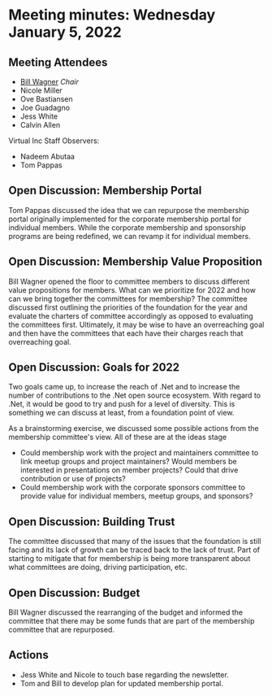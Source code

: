 # Meeting minutes: Wednesday January 5, 2022

## Meeting Attendees

- [Bill Wagner](https://github.com/BillWagner)  _Chair_
- Nicole Miller
- Ove Bastiansen
- Joe Guadagno
- Jess White
- Calvin Allen

Virtual Inc Staff Observers:

- Nadeem Abutaa
- Tom Pappas

## Open Discussion: Membership Portal

Tom Pappas discussed the idea that we can repurpose the membership portal originally implemented for the corporate membership portal for individual members. While the corporate membership and sponsorship programs are being redefined, we can revamp it for individual members.

## Open Discussion: Membership Value Proposition

Bill Wagner opened the floor to committee members to discuss different value propositions for members. What can we prioritize for 2022 and how can we bring together the committees for membership? The committee discussed first outlining the priorities of the foundation for the year and evaluate the charters of committee accordingly as opposed to evaluating the committees first. Ultimately, it may be wise to have an overreaching goal and then have the committees that each have their charges reach that overreaching goal.

## Open Discussion: Goals for 2022

Two goals came up, to increase the reach of .Net and to increase the number of contributions to the .Net open source ecosystem. With regard to .Net, it would be good to try and push for a level of diversity. This is something we can discuss at least, from a foundation point of view.

As a brainstorming exercise, we discussed some possible actions from the membership committee's view. All of these are at the ideas stage

- Could membership work with the project and maintainers committee to link meetup groups and project maintainers? Would members be interested in presentations on member projects? Could that drive contribution or use of projects?
- Could membership work with the corporate sponsors committee to provide value for individual members, meetup groups, and sponsors?

## Open Discussion: Building Trust

The committee discussed that many of the issues that the foundation is still facing and its lack of growth can be traced back to the lack of trust. Part of starting to mitigate that for membership is being more transparent about what committees are doing, driving participation, etc.

## Open Discussion: Budget

Bill Wagner discussed the rearranging of the budget and informed the committee that there may be some funds that are part of the membership committee that are repurposed.

## Actions

- Jess White and Nicole to touch base regarding the newsletter.
- Tom and Bill to develop plan for updated membership portal.
